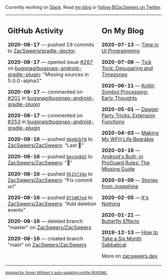 Currently working on [Slack](https://slack.com/). Read [my blog](https://zacsweers.dev/) or [follow @ZacSweers on Twitter](https://twitter.com/ZacSweers).

<table><tr><td valign="top" width="60%">

## GitHub Activity
<!-- githubActivity starts -->
**2020-08-17** — pushed 19 commits to [ZacSweers/gradle-doctor](https://api.github.com/repos/ZacSweers/gradle-doctor).

**2020-08-17** — opened issue [#267](https://api.github.com/repos/bugsnag/bugsnag-android-gradle-plugin/issues/267) on [bugsnag/bugsnag-android-gradle-plugin](https://api.github.com/repos/bugsnag/bugsnag-android-gradle-plugin): "Missing sources in 5.0.0-alpha1"

**2020-08-17** — commented on [#201](https://github.com/bugsnag/bugsnag-android-gradle-plugin/issues/201#issuecomment-675026407) in [bugsnag/bugsnag-android-gradle-plugin](https://api.github.com/repos/bugsnag/bugsnag-android-gradle-plugin)

**2020-08-17** — commented on [#253](https://github.com/bugsnag/bugsnag-android-gradle-plugin/issues/253#issuecomment-675026283) in [bugsnag/bugsnag-android-gradle-plugin](https://api.github.com/repos/bugsnag/bugsnag-android-gradle-plugin)

**2020-08-16** — pushed [`96e02bf0`](https://github.com/ZacSweers/ZacSweers/commit/96e02bf0ecd9b6f84c8238bda0427ccb6858ad94) to [ZacSweers/ZacSweers](https://api.github.com/repos/ZacSweers/ZacSweers): "Last 🤦‍"

**2020-08-16** — pushed [`bee2e8d2`](https://github.com/ZacSweers/ZacSweers/commit/bee2e8d240bbbb893d9dd54e2da2ddbfc358f074) to [ZacSweers/ZacSweers](https://api.github.com/repos/ZacSweers/ZacSweers): "🤦‍"

**2020-08-16** — pushed [`951573da`](https://github.com/ZacSweers/ZacSweers/commit/951573dab04e9b293e0e38cb2ca8db4b8a91d39f) to [ZacSweers/ZacSweers](https://api.github.com/repos/ZacSweers/ZacSweers): "Fix commit url"

**2020-08-16** — pushed [`873d67ed`](https://github.com/ZacSweers/ZacSweers/commit/873d67ed11af2b385310685d83239696e1e29b39) to [ZacSweers/ZacSweers](https://api.github.com/repos/ZacSweers/ZacSweers): "Add deletion events"

**2020-08-16** — deleted branch "master" on [ZacSweers/ZacSweers](https://api.github.com/repos/ZacSweers/ZacSweers)

**2020-08-16** — created branch "main" on [ZacSweers/ZacSweers](https://api.github.com/repos/ZacSweers/ZacSweers)
<!-- githubActivity ends -->
</td><td valign="top" width="40%">

## On My Blog
<!-- blog starts -->
**2020-07-13** — [Time in UI Programming](https://www.zacsweers.dev/time-in-ui/)

**2020-07-08** — [Tick Tock: Desugaring and Timezones](https://www.zacsweers.dev/ticktock-desugaring-timezones/)

**2020-06-11** — [Kotlin Symbol Processing: Early Thoughts](https://www.zacsweers.dev/kotlin-symbol-processor-early-thoughts/)

**2020-05-01** — [Dagger Party Tricks: Extension Functions](https://www.zacsweers.dev/dagger-party-tricks-extension-functions/)

**2020-04-03** — [Making My WFH Life Bearable](https://www.zacsweers.dev/making-wfh-life-bearable/)

**2020-03-16** — [Android's Built-in ProGuard Rules: The Missing Guide](https://www.zacsweers.dev/android-proguard-rules/)

**2020-03-09** — [Stories from Josephine](https://www.zacsweers.dev/stories-from-josephine/)

**2020-02-05** — [It's Nothing](https://www.zacsweers.dev/its-nothing/)

**2020-01-21** — [Butterfly Effects](https://www.zacsweers.dev/butterfly-effects/)

**2019-12-13** — [How to Take a Six Month Sabbatical](https://www.zacsweers.dev/how-to-take-a-six-month-sabbatical/)
<!-- blog ends -->
More on [zacsweers.dev](https://zacsweers.dev/)
</td></tr></table>

<sub><a href="https://simonwillison.net/2020/Jul/10/self-updating-profile-readme/">Inspired by Simon Willison's auto-updating profile README.</a></sub>